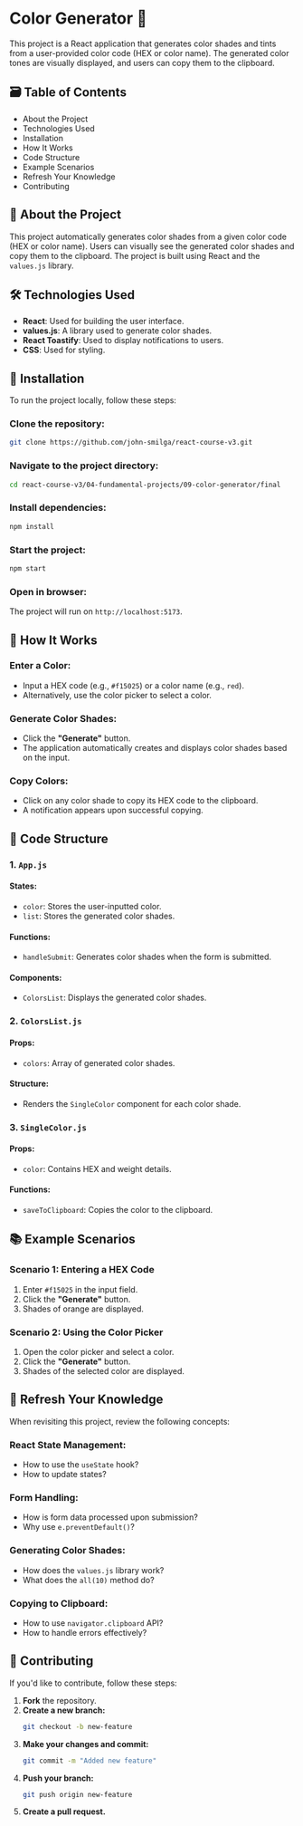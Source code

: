 # Color Generator 🎨

This project is a React application that generates color shades and tints from a user-provided color code (HEX or color name). The generated color tones are visually displayed, and users can copy them to the clipboard.

## 🗃️ Table of Contents

- About the Project
- Technologies Used
- Installation
- How It Works
- Code Structure
- Example Scenarios
- Refresh Your Knowledge
- Contributing

## 🌟 About the Project

This project automatically generates color shades from a given color code (HEX or color name). Users can visually see the generated color shades and copy them to the clipboard. The project is built using React and the `values.js` library.

## 🛠 Technologies Used

- **React**: Used for building the user interface.
- **values.js**: A library used to generate color shades.
- **React Toastify**: Used to display notifications to users.
- **CSS**: Used for styling.

## 🚀 Installation

To run the project locally, follow these steps:

### Clone the repository:
```bash
git clone https://github.com/john-smilga/react-course-v3.git
```

### Navigate to the project directory:
```bash
cd react-course-v3/04-fundamental-projects/09-color-generator/final
```

### Install dependencies:
```bash
npm install
```

### Start the project:
```bash
npm start
```

### Open in browser:
The project will run on `http://localhost:5173`.

## 🎯 How It Works

### Enter a Color:
- Input a HEX code (e.g., `#f15025`) or a color name (e.g., `red`).
- Alternatively, use the color picker to select a color.

### Generate Color Shades:
- Click the **"Generate"** button.
- The application automatically creates and displays color shades based on the input.

### Copy Colors:
- Click on any color shade to copy its HEX code to the clipboard.
- A notification appears upon successful copying.

## 🧩 Code Structure

### 1. `App.js`

#### **States:**
- `color`: Stores the user-inputted color.
- `list`: Stores the generated color shades.

#### **Functions:**
- `handleSubmit`: Generates color shades when the form is submitted.

#### **Components:**
- `ColorsList`: Displays the generated color shades.

### 2. `ColorsList.js`

#### **Props:**
- `colors`: Array of generated color shades.

#### **Structure:**
- Renders the `SingleColor` component for each color shade.

### 3. `SingleColor.js`

#### **Props:**
- `color`: Contains HEX and weight details.

#### **Functions:**
- `saveToClipboard`: Copies the color to the clipboard.

## 📚 Example Scenarios

### **Scenario 1: Entering a HEX Code**
1. Enter `#f15025` in the input field.
2. Click the **"Generate"** button.
3. Shades of orange are displayed.

### **Scenario 2: Using the Color Picker**
1. Open the color picker and select a color.
2. Click the **"Generate"** button.
3. Shades of the selected color are displayed.

## 🔄 Refresh Your Knowledge

When revisiting this project, review the following concepts:

### **React State Management:**
- How to use the `useState` hook?
- How to update states?

### **Form Handling:**
- How is form data processed upon submission?
- Why use `e.preventDefault()`?

### **Generating Color Shades:**
- How does the `values.js` library work?
- What does the `all(10)` method do?

### **Copying to Clipboard:**
- How to use `navigator.clipboard` API?
- How to handle errors effectively?

## 🤝 Contributing

If you'd like to contribute, follow these steps:

1. **Fork** the repository.
2. **Create a new branch:**
   ```bash
   git checkout -b new-feature
   ```
3. **Make your changes and commit:**
   ```bash
   git commit -m "Added new feature"
   ```
4. **Push your branch:**
   ```bash
   git push origin new-feature
   ```
5. **Create a pull request.**

